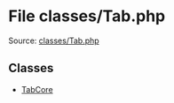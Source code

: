 File classes/Tab.php
=========

Source: [classes/Tab.php](https://github.com/PrestaShop/PrestaShop/blob/1.6.0.14/classes/Tab.php)


Classes
-------

* [TabCore](class.TabCore.md)

